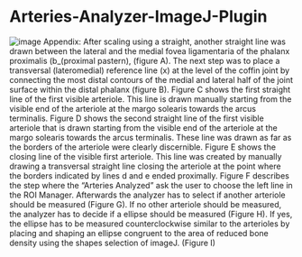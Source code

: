 # Arteries-Analyzer-ImageJ-Plugin
![image](https://github.com/reiservalentina/Arteries-Analyzer-ImageJ-Plugin/assets/137767526/bac18b09-4bcb-48a8-93de-593161775785)
Appendix: 
After scaling using a straight, another straight line was drawn between the lateral and the medial fovea ligamentaria of the phalanx proximalis (b_(proximal pastern), (figure A). The next step was to place a transversal (lateromedial) reference line (x) at the level of the coffin joint by connecting the most distal contours of the medial and lateral half of the joint surface within the distal phalanx (figure B).
Figure C shows the first straight line of the first visible arteriole. This line is drawn manually starting from the visible end of the arteriole at the margo solearis towards the arcus terminalis.
Figure D shows the second straight line of the first visible arteriole that is drawn starting from the visible end of the arteriole at the margo solearis towards the arcus terminalis. These line was drawn as far as the borders of the arteriole were clearly discernible. 
Figure E shows the closing line of the visible first arteriole. This line was created by manually drawing a transversal straight line closing the arteriole at the point where the borders indicated by lines d and e ended proximally. 
Figure F describes the step where the “Arteries Analyzed” ask the user to choose the left line in the ROI Manager. 
Afterwards the analyzer has to select if another arteriole should be measured (Figure G).
If no other arteriole should be measured, the analyzer has to decide if a ellipse should be measured (Figure H). 
If yes, the ellipse has to be measured counterclockwise similar to the arterioles by placing and shaping an ellipse congruent to the area of reduced bone density using the shapes selection of imageJ. (Figure I)

